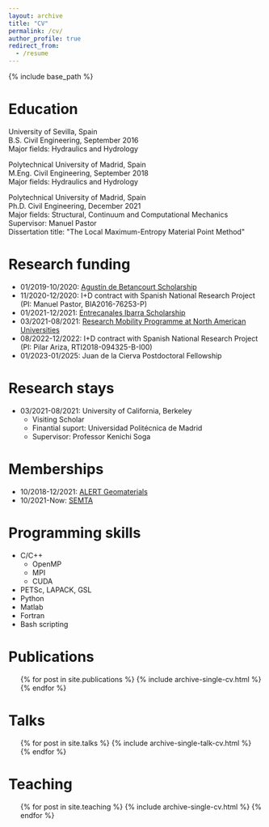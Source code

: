 ```yaml
---
layout: archive
title: "CV"
permalink: /cv/
author_profile: true
redirect_from:
  - /resume
---
```


{% include base_path %}

Education
======

University of Sevilla, Spain \
B.S. Civil Engineering, September 2016 \
Major fields: Hydraulics and Hydrology

Polytechnical University of Madrid, Spain \
M.Eng. Civil Engineering, September 2018 \
Major fields: Hydraulics and Hydrology

Polytechnical University of Madrid, Spain \
Ph.D. Civil Engineering, December 2021 \
Major fields: Structural, Continuum and Computational Mechanics \
Supervisor: Manuel Pastor \
Dissertation title: "The Local Maximum-Entropy Material Point Method"

Research funding
======
* 01/2019-10/2020: [Agustín de Betancourt Scholarship](https://fundacionabetancourt.org/)
* 11/2020-12/2020: I+D contract with Spanish National Research Project (PI: Manuel Pastor, BIA2016-76253-P)
* 01/2021-12/2021: [Entrecanales Ibarra Scholarship](https://fentrecanalesibarra.es/)
* 03/2021-08/2021: [Research Mobility Programme at North American Universities](https://www.upm.es/Personal/PDI/Movilidad/ProrgramasAmericaNorte)
* 08/2022-12/2022: I+D contract with Spanish National Research Project (PI: Pilar Ariza, RTI2018-094325-B-I00)
* 01/2023-01/2025: Juan de la Cierva Postdoctoral Fellowship

Research stays
======
* 03/2021-08/2021: University of California, Berkeley 
  * Visiting Scholar
  * Finantial suport: Universidad Politécnica de Madrid
  * Supervisor: Professor Kenichi Soga

Memberships
======
* 10/2018-12/2021: [ALERT Geomaterials](https://alertgeomaterials.eu/)
* 10/2021-Now: [SEMTA](https://www.semta.org.es/)

Programming skills
======
* C/C++
  * OpenMP
  * MPI
  * CUDA
* PETSc, LAPACK, GSL
* Python
* Matlab
* Fortran
* Bash scripting

Publications
======
  <ul>{% for post in site.publications %}
    {% include archive-single-cv.html %}
  {% endfor %}</ul>
  
Talks
======
  <ul>{% for post in site.talks %}
    {% include archive-single-talk-cv.html %}
  {% endfor %}</ul>
  
Teaching
======
  <ul>{% for post in site.teaching %}
    {% include archive-single-cv.html %}
  {% endfor %}</ul>
  

